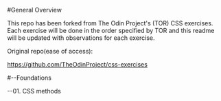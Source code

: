 #General Overview

This repo has been forked from The Odin Project's (TOR) CSS exercises. Each exercise will be done in the order specified by TOR and this readme will be updated with observations for each exercise.

Original repo(ease of access):

https://github.com/TheOdinProject/css-exercises

#--Foundations

--01. CSS methods
